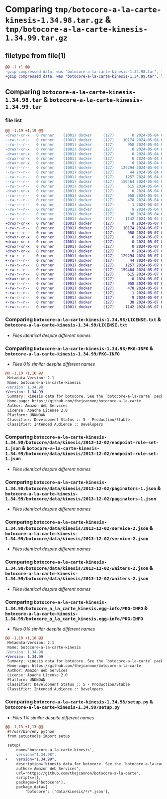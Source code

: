 # Comparing `tmp/botocore-a-la-carte-kinesis-1.34.98.tar.gz` & `tmp/botocore-a-la-carte-kinesis-1.34.99.tar.gz`

## filetype from file(1)

```diff
@@ -1 +1 @@
-gzip compressed data, was "botocore-a-la-carte-kinesis-1.34.98.tar", last modified: Sat May  4 01:01:31 2024, max compression
+gzip compressed data, was "botocore-a-la-carte-kinesis-1.34.99.tar", last modified: Tue May  7 01:02:33 2024, max compression
```

## Comparing `botocore-a-la-carte-kinesis-1.34.98.tar` & `botocore-a-la-carte-kinesis-1.34.99.tar`

### file list

```diff
@@ -1,19 +1,19 @@
-drwxr-xr-x   0 runner    (1001) docker     (127)        0 2024-05-04 01:01:31.194179 botocore-a-la-carte-kinesis-1.34.98/
--rw-r--r--   0 runner    (1001) docker     (127)    10174 2024-05-04 01:01:30.000000 botocore-a-la-carte-kinesis-1.34.98/LICENSE.txt
--rw-r--r--   0 runner    (1001) docker     (127)      958 2024-05-04 01:01:31.194179 botocore-a-la-carte-kinesis-1.34.98/PKG-INFO
-drwxr-xr-x   0 runner    (1001) docker     (127)        0 2024-05-04 01:01:31.194179 botocore-a-la-carte-kinesis-1.34.98/botocore/
-drwxr-xr-x   0 runner    (1001) docker     (127)        0 2024-05-04 01:01:31.194179 botocore-a-la-carte-kinesis-1.34.98/botocore/data/
-drwxr-xr-x   0 runner    (1001) docker     (127)        0 2024-05-04 01:01:31.194179 botocore-a-la-carte-kinesis-1.34.98/botocore/data/kinesis/
-drwxr-xr-x   0 runner    (1001) docker     (127)        0 2024-05-04 01:01:31.194179 botocore-a-la-carte-kinesis-1.34.98/botocore/data/kinesis/2013-12-02/
--rw-r--r--   0 runner    (1001) docker     (127)   129294 2024-05-04 01:01:11.000000 botocore-a-la-carte-kinesis-1.34.98/botocore/data/kinesis/2013-12-02/endpoint-rule-set-1.json
--rw-r--r--   0 runner    (1001) docker     (127)       44 2024-05-04 01:01:11.000000 botocore-a-la-carte-kinesis-1.34.98/botocore/data/kinesis/2013-12-02/examples-1.json
--rw-r--r--   0 runner    (1001) docker     (127)     1257 2024-05-04 01:01:11.000000 botocore-a-la-carte-kinesis-1.34.98/botocore/data/kinesis/2013-12-02/paginators-1.json
--rw-r--r--   0 runner    (1001) docker     (127)   159464 2024-05-04 01:01:11.000000 botocore-a-la-carte-kinesis-1.34.98/botocore/data/kinesis/2013-12-02/service-2.json
--rw-r--r--   0 runner    (1001) docker     (127)      615 2024-05-04 01:01:11.000000 botocore-a-la-carte-kinesis-1.34.98/botocore/data/kinesis/2013-12-02/waiters-2.json
-drwxr-xr-x   0 runner    (1001) docker     (127)        0 2024-05-04 01:01:31.194179 botocore-a-la-carte-kinesis-1.34.98/botocore_a_la_carte_kinesis.egg-info/
--rw-r--r--   0 runner    (1001) docker     (127)      958 2024-05-04 01:01:31.000000 botocore-a-la-carte-kinesis-1.34.98/botocore_a_la_carte_kinesis.egg-info/PKG-INFO
--rw-r--r--   0 runner    (1001) docker     (127)      478 2024-05-04 01:01:31.000000 botocore-a-la-carte-kinesis-1.34.98/botocore_a_la_carte_kinesis.egg-info/SOURCES.txt
--rw-r--r--   0 runner    (1001) docker     (127)        1 2024-05-04 01:01:31.000000 botocore-a-la-carte-kinesis-1.34.98/botocore_a_la_carte_kinesis.egg-info/dependency_links.txt
--rw-r--r--   0 runner    (1001) docker     (127)        9 2024-05-04 01:01:31.000000 botocore-a-la-carte-kinesis-1.34.98/botocore_a_la_carte_kinesis.egg-info/top_level.txt
--rw-r--r--   0 runner    (1001) docker     (127)       38 2024-05-04 01:01:31.194179 botocore-a-la-carte-kinesis-1.34.98/setup.cfg
--rw-r--r--   0 runner    (1001) docker     (127)     1142 2024-05-04 01:01:30.000000 botocore-a-la-carte-kinesis-1.34.98/setup.py
+drwxr-xr-x   0 runner    (1001) docker     (127)        0 2024-05-07 01:02:33.356095 botocore-a-la-carte-kinesis-1.34.99/
+-rw-r--r--   0 runner    (1001) docker     (127)    10174 2024-05-07 01:02:33.000000 botocore-a-la-carte-kinesis-1.34.99/LICENSE.txt
+-rw-r--r--   0 runner    (1001) docker     (127)      958 2024-05-07 01:02:33.356095 botocore-a-la-carte-kinesis-1.34.99/PKG-INFO
+drwxr-xr-x   0 runner    (1001) docker     (127)        0 2024-05-07 01:02:33.352095 botocore-a-la-carte-kinesis-1.34.99/botocore/
+drwxr-xr-x   0 runner    (1001) docker     (127)        0 2024-05-07 01:02:33.352095 botocore-a-la-carte-kinesis-1.34.99/botocore/data/
+drwxr-xr-x   0 runner    (1001) docker     (127)        0 2024-05-07 01:02:33.352095 botocore-a-la-carte-kinesis-1.34.99/botocore/data/kinesis/
+drwxr-xr-x   0 runner    (1001) docker     (127)        0 2024-05-07 01:02:33.356095 botocore-a-la-carte-kinesis-1.34.99/botocore/data/kinesis/2013-12-02/
+-rw-r--r--   0 runner    (1001) docker     (127)   129294 2024-05-07 01:02:11.000000 botocore-a-la-carte-kinesis-1.34.99/botocore/data/kinesis/2013-12-02/endpoint-rule-set-1.json
+-rw-r--r--   0 runner    (1001) docker     (127)       44 2024-05-07 01:02:11.000000 botocore-a-la-carte-kinesis-1.34.99/botocore/data/kinesis/2013-12-02/examples-1.json
+-rw-r--r--   0 runner    (1001) docker     (127)     1257 2024-05-07 01:02:11.000000 botocore-a-la-carte-kinesis-1.34.99/botocore/data/kinesis/2013-12-02/paginators-1.json
+-rw-r--r--   0 runner    (1001) docker     (127)   159464 2024-05-07 01:02:11.000000 botocore-a-la-carte-kinesis-1.34.99/botocore/data/kinesis/2013-12-02/service-2.json
+-rw-r--r--   0 runner    (1001) docker     (127)      615 2024-05-07 01:02:11.000000 botocore-a-la-carte-kinesis-1.34.99/botocore/data/kinesis/2013-12-02/waiters-2.json
+drwxr-xr-x   0 runner    (1001) docker     (127)        0 2024-05-07 01:02:33.356095 botocore-a-la-carte-kinesis-1.34.99/botocore_a_la_carte_kinesis.egg-info/
+-rw-r--r--   0 runner    (1001) docker     (127)      958 2024-05-07 01:02:33.000000 botocore-a-la-carte-kinesis-1.34.99/botocore_a_la_carte_kinesis.egg-info/PKG-INFO
+-rw-r--r--   0 runner    (1001) docker     (127)      478 2024-05-07 01:02:33.000000 botocore-a-la-carte-kinesis-1.34.99/botocore_a_la_carte_kinesis.egg-info/SOURCES.txt
+-rw-r--r--   0 runner    (1001) docker     (127)        1 2024-05-07 01:02:33.000000 botocore-a-la-carte-kinesis-1.34.99/botocore_a_la_carte_kinesis.egg-info/dependency_links.txt
+-rw-r--r--   0 runner    (1001) docker     (127)        9 2024-05-07 01:02:33.000000 botocore-a-la-carte-kinesis-1.34.99/botocore_a_la_carte_kinesis.egg-info/top_level.txt
+-rw-r--r--   0 runner    (1001) docker     (127)       38 2024-05-07 01:02:33.356095 botocore-a-la-carte-kinesis-1.34.99/setup.cfg
+-rw-r--r--   0 runner    (1001) docker     (127)     1142 2024-05-07 01:02:33.000000 botocore-a-la-carte-kinesis-1.34.99/setup.py
```

### Comparing `botocore-a-la-carte-kinesis-1.34.98/LICENSE.txt` & `botocore-a-la-carte-kinesis-1.34.99/LICENSE.txt`

 * *Files identical despite different names*

### Comparing `botocore-a-la-carte-kinesis-1.34.98/PKG-INFO` & `botocore-a-la-carte-kinesis-1.34.99/PKG-INFO`

 * *Files 0% similar despite different names*

```diff
@@ -1,10 +1,10 @@
 Metadata-Version: 2.1
 Name: botocore-a-la-carte-kinesis
-Version: 1.34.98
+Version: 1.34.99
 Summary: kinesis data for botocore. See the `botocore-a-la-carte` package for more info.
 Home-page: https://github.com/thejcannon/botocore-a-la-carte
 Author: Amazon Web Services
 License: Apache License 2.0
 Platform: UNKNOWN
 Classifier: Development Status :: 5 - Production/Stable
 Classifier: Intended Audience :: Developers
```

### Comparing `botocore-a-la-carte-kinesis-1.34.98/botocore/data/kinesis/2013-12-02/endpoint-rule-set-1.json` & `botocore-a-la-carte-kinesis-1.34.99/botocore/data/kinesis/2013-12-02/endpoint-rule-set-1.json`

 * *Files identical despite different names*

### Comparing `botocore-a-la-carte-kinesis-1.34.98/botocore/data/kinesis/2013-12-02/paginators-1.json` & `botocore-a-la-carte-kinesis-1.34.99/botocore/data/kinesis/2013-12-02/paginators-1.json`

 * *Files identical despite different names*

### Comparing `botocore-a-la-carte-kinesis-1.34.98/botocore/data/kinesis/2013-12-02/service-2.json` & `botocore-a-la-carte-kinesis-1.34.99/botocore/data/kinesis/2013-12-02/service-2.json`

 * *Files identical despite different names*

### Comparing `botocore-a-la-carte-kinesis-1.34.98/botocore/data/kinesis/2013-12-02/waiters-2.json` & `botocore-a-la-carte-kinesis-1.34.99/botocore/data/kinesis/2013-12-02/waiters-2.json`

 * *Files identical despite different names*

### Comparing `botocore-a-la-carte-kinesis-1.34.98/botocore_a_la_carte_kinesis.egg-info/PKG-INFO` & `botocore-a-la-carte-kinesis-1.34.99/botocore_a_la_carte_kinesis.egg-info/PKG-INFO`

 * *Files 0% similar despite different names*

```diff
@@ -1,10 +1,10 @@
 Metadata-Version: 2.1
 Name: botocore-a-la-carte-kinesis
-Version: 1.34.98
+Version: 1.34.99
 Summary: kinesis data for botocore. See the `botocore-a-la-carte` package for more info.
 Home-page: https://github.com/thejcannon/botocore-a-la-carte
 Author: Amazon Web Services
 License: Apache License 2.0
 Platform: UNKNOWN
 Classifier: Development Status :: 5 - Production/Stable
 Classifier: Intended Audience :: Developers
```

### Comparing `botocore-a-la-carte-kinesis-1.34.98/setup.py` & `botocore-a-la-carte-kinesis-1.34.99/setup.py`

 * *Files 1% similar despite different names*

```diff
@@ -1,13 +1,13 @@
 #!/usr/bin/env python
 from setuptools import setup
 
 setup(
     name='botocore-a-la-carte-kinesis',
-    version="1.34.98",
+    version="1.34.99",
     description='kinesis data for botocore. See the `botocore-a-la-carte` package for more info.',
     author='Amazon Web Services',
     url='https://github.com/thejcannon/botocore-a-la-carte',
     scripts=[],
     packages=["botocore"],
     package_data={
         'botocore': ['data/kinesis/*/*.json'],
```

